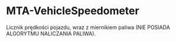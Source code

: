 # MTA-VehicleSpeedometer
Licznik prędkości pojazdu, wraz z miernikiem paliwa (NIE POSIADA ALGORYTMU NALICZANIA PALIWA).
